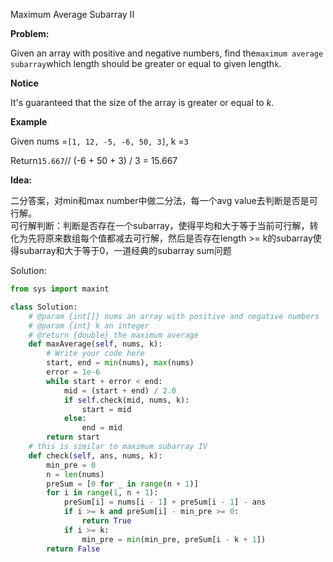 Maximum Average Subarray II

**Problem:**

Given an array with positive and negative numbers, find the`maximum average subarray`which length should be greater or equal to given length`k`.

**Notice**

It's guaranteed that the size of the array is greater or equal to _k_.

**Example**

Given nums =`[1, 12, -5, -6, 50, 3]`, k =`3`

Return`15.667`// \(-6 + 50 + 3\) / 3 = 15.667

**Idea:**

二分答案，对min和max number中做二分法，每一个avg value去判断是否是可行解。  
可行解判断：判断是否存在一个subarray，使得平均和大于等于当前可行解，转化为先将原来数组每个值都减去可行解，然后是否存在length &gt;= k的subarray使得subarray和大于等于0，一道经典的subarray sum问题

Solution:

```python
from sys import maxint

class Solution:
    # @param {int[]} nums an array with positive and negative numbers
    # @param {int} k an integer
    # @return {double} the maximum average
    def maxAverage(self, nums, k):
        # Write your code here
        start, end = min(nums), max(nums)
        error = 1e-6
        while start + error < end:
            mid = (start + end) / 2.0
            if self.check(mid, nums, k):
                start = mid
            else:
                end = mid
        return start
    # this is similar to maximum subarray IV
    def check(self, ans, nums, k):
        min_pre = 0
        n = len(nums)
        preSum = [0 for _ in range(n + 1)]
        for i in range(1, n + 1):
            preSum[i] = nums[i - 1] + preSum[i - 1] - ans
            if i >= k and preSum[i] - min_pre >= 0:
                return True
            if i >= k:
                min_pre = min(min_pre, preSum[i - k + 1])
        return False

```
